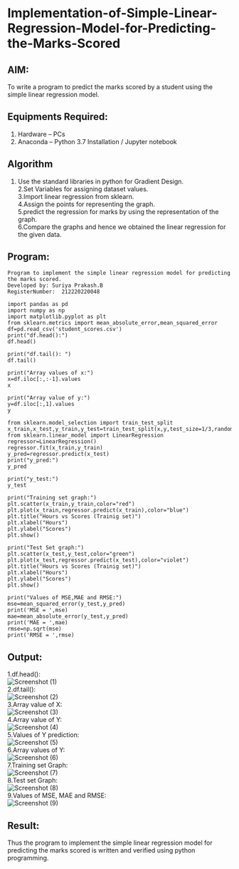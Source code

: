 # Implementation-of-Simple-Linear-Regression-Model-for-Predicting-the-Marks-Scored

## AIM:
To write a program to predict the marks scored by a student using the simple linear regression model.

## Equipments Required:
1. Hardware – PCs
2. Anaconda – Python 3.7 Installation / Jupyter notebook

## Algorithm
 1. Use the standard libraries in python for Gradient Design.<br>
2.Set Variables for assigning dataset values.<br>
3.Import linear regression from sklearn.<br>
4.Assign the points for representing the graph.<br>
5.predict the regression for marks by using the representation of the graph.<br>
6.Compare the graphs and hence we obtained the linear regression for the given data.<br>

## Program:
```
Program to implement the simple linear regression model for predicting the marks scored.
Developed by: Suriya Prakash.B
RegisterNumber:  212220220048
```
```
import pandas as pd
import numpy as np
import matplotlib.pyplot as plt
from sklearn.metrics import mean_absolute_error,mean_squared_error
df=pd.read_csv('student_scores.csv')
print("df.head():")
df.head()
```
```
print("df.tail(): ")
df.tail()
```
```
print("Array values of x:")
x=df.iloc[:,:-1].values
x
```
```
print("Array value of y:")
y=df.iloc[:,1].values
y
```
```
from sklearn.model_selection import train_test_split
x_train,x_test,y_train,y_test=train_test_split(x,y,test_size=1/3,random_state=0)
from sklearn.linear_model import LinearRegression
regressor=LinearRegression()
regressor.fit(x_train,y_train)
y_pred=regressor.predict(x_test)
print("y_pred:")
y_pred
```
```
print("y_test:")
y_test
```
```
print("Training set graph:")
plt.scatter(x_train,y_train,color="red")
plt.plot(x_train,regressor.predict(x_train),color="blue")
plt.title("Hours vs Scores (Trainig set)")
plt.xlabel("Hours")
plt.ylabel("Scores")
plt.show()
```
```
print("Test Set graph:")
plt.scatter(x_test,y_test,color="green")
plt.plot(x_test,regressor.predict(x_test),color="violet")
plt.title("Hours vs Scores (Trainig set)")
plt.xlabel("Hours")
plt.ylabel("Scores")
plt.show()
```
```
print("Values of MSE,MAE and RMSE:")
mse=mean_squared_error(y_test,y_pred)
print('MSE = ',mse)
mae=mean_absolute_error(y_test,y_pred)
print('MAE = ',mae)
rmse=np.sqrt(mse)
print('RMSE = ',rmse)
```

## Output:
1.df.head():<br>
![Screenshot (1)](https://user-images.githubusercontent.com/104640337/230721056-d704008e-d926-41e7-a5d4-28b4874c147c.png)<br>
2.df.tail():<br>
![Screenshot (2)](https://user-images.githubusercontent.com/104640337/230721075-db7e183d-c577-41d4-b641-a232d15f7518.png)<br>
3.Array value of X:<br>
![Screenshot (3)](https://user-images.githubusercontent.com/104640337/230721092-5c8f3ee1-806d-4fe4-8c74-d74b65fda87e.png)<br>
4.Array value of Y:<br>
![Screenshot (4)](https://user-images.githubusercontent.com/104640337/230721096-a92f9802-b313-4bf1-98a1-31ed5da81e70.png)<br>
5.Values of Y prediction:<br>
![Screenshot (5)](https://user-images.githubusercontent.com/104640337/230721098-1500c521-6cd4-4ba5-9dd3-8a58b04b8891.png)<br>
6.Array values of Y:<br>
![Screenshot (6)](https://user-images.githubusercontent.com/104640337/230721103-7eb45847-66e8-4b57-b3b5-55752b4b78ef.png)<br>
7.Training set Graph:<br>
![Screenshot (7)](https://user-images.githubusercontent.com/104640337/230721107-6a05f8da-11bb-4d29-91e1-32c76a814b97.png)<br>
8.Test set Graph:<br>
![Screenshot (8)](https://user-images.githubusercontent.com/104640337/230721112-f9b53dda-e874-41c9-9c47-9196aa64f5e0.png)<br>
9.Values of MSE, MAE and RMSE:<br>
![Screenshot (9)](https://user-images.githubusercontent.com/104640337/230721146-7478a6a2-5f51-4cb0-b29d-5c6a3ca4dae1.png)

## Result:
Thus the program to implement the simple linear regression model for predicting the marks scored is written and verified using python programming.
